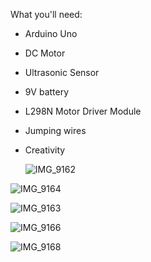 What you'll need:

- Arduino Uno
- DC Motor
- Ultrasonic Sensor
- 9V battery
- L298N Motor Driver Module
- Jumping wires
- Creativity

  ![IMG_9162](https://github.com/user-attachments/assets/efa72b75-c3d5-44b5-8335-c3a697e0e6e5)

  
![IMG_9164](https://github.com/user-attachments/assets/4905edbb-097c-4364-a4fa-d37ff6f5cb5b)


![IMG_9163](https://github.com/user-attachments/assets/b7e563ac-e9a8-4710-baa1-9ec65cd7b9ee)


![IMG_9166](https://github.com/user-attachments/assets/c09ab712-8349-4834-bab8-310974a9862d)


![IMG_9168](https://github.com/user-attachments/assets/9088d647-3612-450a-94c8-663aff1c659a)
